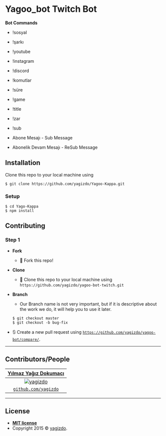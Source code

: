 # Yagoo_bot Twitch Bot

**Bot Commands**

- !sosyal
- !şarkı
- !youtube
- !instagram
- !discord
- !komutlar
- !süre
- !game
- !title
- !zar
- !sub

- Abone Mesajı - Sub Message

- Abonelik Devam Mesajı - ReSub Message

## Installation


Clone this repo to your local machine using 
```shell
$ git clone https://github.com/yagizdo/Yagoo-Kappa.git
```

### Setup
```shell
$ cd Yago-Kappa
$ npm install
```

## Contributing

### Step 1

- **Fork**
    - 🍴 Fork this repo!

- **Clone**
    - 👯 Clone this repo to your local machine using `https://github.com/yagizdo/yagoo-bot-twitch.git`


- **Branch**
    - Our Branch name is not very important, but if it is descriptive about the work we do, it will help you to use it later.

    ```shell
    $ git checkout master
    $ git checkout -b bug-fix
    ```

- 🔃 Create a new pull request using <a href="https://github.com/yagizdo/yagoo-bot/compare/" target="_blank">`https://github.com/yagizdo/yagoo-bot/compare/`</a>.

---

## Contributors/People
| <a href="https://www.github.com/yagizdo" target="_blank">**Yılmaz Yağız Dokumacı**</a>
| :---: 
| [![yagizdo](https://avatars2.githubusercontent.com/u/31064552?s=200&v=4)](http://fvcproductions.com)
| <a href="http://github.com/fvcproductions" target="_blank">`github.com/yagizdo`</a>

---

## License

- **[MIT license](http://opensource.org/licenses/mit-license.php)**
- Copyright 2015 © <a href="https://github.com/yagizdo" target="_blank">yagizdo</a>.

